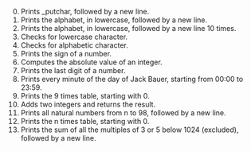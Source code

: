 0. Prints _putchar, followed by a new line.
1. Prints the alphabet, in lowercase, followed by a new line.
2. Prints the alphabet, in lowercase, followed by a new line 10 times.
3. Checks for lowercase character.
4. Checks for alphabetic character.
5. Prints the sign of a number.
6. Computes the absolute value of an integer.
7. Prints the last digit of a number.
8. Prints every minute of the day of Jack Bauer, starting from 00:00 to 23:59.
9. Prints the 9 times table, starting with 0.
10. Adds two integers and returns the result.
11. Prints all natural numbers from n to 98, followed by a new line.
100. Prints the n times table, starting with 0.
101. Prints the sum of all the multiples of 3 or 5 below 1024 (excluded), followed by a new line.
